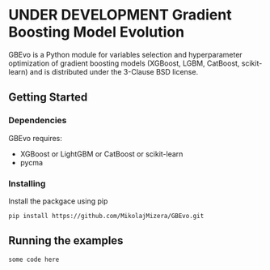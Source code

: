 # UNDER DEVELOPMENT Gradient Boosting Model Evolution
GBEvo is a Python module for variables selection and hyperparameter optimization of gradient boosting models (XGBoost, LGBM, CatBoost, scikit-learn) and is distributed under the 3-Clause BSD license.
## Getting Started
### Dependencies
GBEvo requires:
- XGBoost or LightGBM or CatBoost or scikit-learn
- pycma
### Installing
Install the packgace using pip
```
pip install https://github.com/MikolajMizera/GBEvo.git
```
## Running the examples
```
some code here
```
